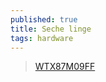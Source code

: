 ```yaml
---
published: true
title: Seche linge
tags: hardware
---
```

> [WTX87M09FF](https://www.bosch-home.fr/supportdetail/product/WTX87M09FF/03#/Tabs=section-manuals/)
